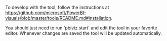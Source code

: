 To develop with the tool, follow the instructions at https://github.com/microsoft/PowerBI-visuals/blob/master/tools/README.md#installation.

You should just need to run 'pbiviz start' and edit the tool in your favorite editor. Whenever changes are saved the tool will be updated automatically.